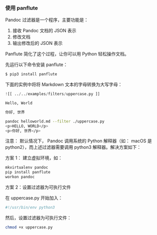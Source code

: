 ### 使用 panflute

Pandoc 过滤器是一个程序，主要功能是：

1. 接收 Pandoc 文档的 JSON 表示
2. 修改文档
3. 输出修改后的 JSON 表示

Panflute 简化了这个过程，让你可以用 Python 轻松操作文档。

先运行以下命令安装 panflute：

```bash
$ pip3 install panflute
```

下面的实例中将将 Markdown 文本的字母转换为大写字母：

```python
![[ ../../examples/filters/uppercase.py ]]
```

```markdown
Hello, World

你好, 世界
```

```bash
pandoc helloworld.md --filter ./uppercase.py 
<p>HELLO, WORLD</p>
<p>你好, 世界</p>
```

注意： 默认情况下， Pandoc 调用系统的 Python 解释器（如： macOS 是 python2），而上述过滤器需要调用 python3 解释器。解决方案如下：

方案 1： 建立虚拟环境，如：

```bash
mkvirtualenv pandoc
pip install panflute
workon pandoc
```

方案 2：设置过滤器为可执行文件

在 uppercase.py 开始加入：

```bash
#!/usr/bin/env python3
```

然后，设置过滤器为可执行文件：

```bash
chmod +x uppercase.py
```